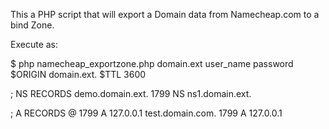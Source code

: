 This a PHP script that will export a Domain data from Namecheap.com to a bind Zone.

Execute as:

$ php namecheap_exportzone.php domain.ext user_name password
$ORIGIN domain.ext.
$TTL 3600

; NS RECORDS
demo.domain.ext.       1799    NS    ns1.domain.ext.

; A RECORDS
@                          1799    A     127.0.0.1
test.domain.com.           1799    A     127.0.0.1

